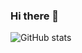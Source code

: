 ### Hi there 👋 

![GitHub stats](https://github-readme-stats.vercel.app/api?username=xMontesito&count_private=true&show_icons=true&theme=omni)


<!--
**xMontesito/xMontesito** is a ✨ _special_ ✨ repository because its `README.md` (this file) appears on your GitHub profile.

Here are some ideas to get you started:

- 🔭 I’m currently working on ...
- 🌱 I’m currently learning ...
- 👯 I’m looking to collaborate on ...
- 🤔 I’m looking for help with ...
- 💬 Ask me about ...
- 📫 How to reach me: ...
- 😄 Pronouns: ...
- ⚡ Fun fact: ...
-->
